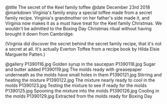 @title		The secret of the Keel family toffee
@date		December 23rd 2018
@markdown
Virginia's family enjoy a special toffee made from a secret family recipe.
Virginia's grandmother on her father's side made it, and Virginia
now makes it as a must have treat for the Keel family Christmas.
We wouldn't be admitted to the Boxing Day Christmas ritual without
having brought it down from Cambridge.

(Virginia did discover the secret behind the secret family recipe,
that it's not a secret at all. It's
actually Everton Toffee from a recipe book by Hilda Elsie Marguerite Patten.)

@gallery
P1390116.jpg		Golden syrup in the saucepan
P1390118.jpg		Sugar and butter added
P1390119.jpg		The molds ready with greasepaper underneath as the molds have small holes in them
P1390121.jpg		Stirring and heating the mixture
P1390122.jpg		The mixture nearly ready to cool in the molds
P1390123.jpg		Testing the mixture to see if ready for the molds
P1390125.jpg		Spooning the mixture into the molds
P1390126.jpg		Cooling in the molds
P1390129.jpg		Extracted from the molds ready for Boxing Day
